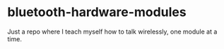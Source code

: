 # bluetooth-hardware-modules
Just a repo where I teach myself how to talk wirelessly, one module at a time.
